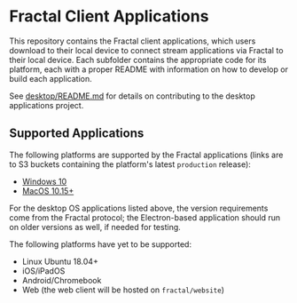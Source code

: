 # Fractal Client Applications

This repository contains the Fractal client applications, which users download to their local device to connect stream applications via Fractal to their local device. Each subfolder contains the appropriate code for its platform, each with a proper README with information on how to develop or build each application.

See [desktop/README.md](desktop/README.md) for details on contributing to the desktop applications project.

## Supported Applications

The following platforms are supported by the Fractal applications (links are to S3 buckets containing the platform's latest `production` release):

- [Windows 10](https://s3.console.aws.amazon.com/s3/buckets/fractal-chromium-windows-prod/?region=us-east-1)
- [MacOS 10.15+](https://s3.console.aws.amazon.com/s3/buckets/fractal-chromium-macos-prod/?region=us-east-1)

For the desktop OS applications listed above, the version requirements come from the Fractal protocol; the Electron-based application should run on older versions as well, if needed for testing.

The following platforms have yet to be supported:

- Linux Ubuntu 18.04+
- iOS/iPadOS
- Android/Chromebook
- Web (the web client will be hosted on `fractal/website`)
